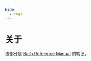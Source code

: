 ```yaml
---
hide:
  - tags
---
```


# 关于

该部分是 [Bash Reference Manual] 的笔记。

[Bash Reference Manual]: https://www.gnu.org/software/bash/manual/html_node/index.html